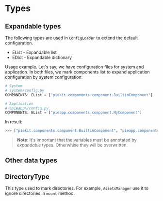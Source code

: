 # Types

## Expandable types
The following types are used in `ConfigLoader` to extend the default configuration. 

* EList - Expandable list
* EDict - Expandable dictionary

Usage example. Let's say, we have configuration files for system and application. In both files, we mark components list to expand application configuration by system configuration:

```py
# System
# system/config.py
COMPONENTS: EList = ["piekit.components.component.BuiltinComponent"]
```

```py
# Application
# %pieapp%/config.py
COMPONENTS: EList = ["pieapp.components.component.MyComponent"]
```

In result:
```py
>>> ["piekit.components.component.BuiltinComponent", "pieapp.components.component.MyComponent"]
```

> **Note**: It's important that the variables must be annotated by *expandable* types. Otherwhise they will be overwritten.

## Other data types

## **DirectoryType**

This type used to mark directories. For example, `AssetsManager` use it to ignore directories in `mount` method.
